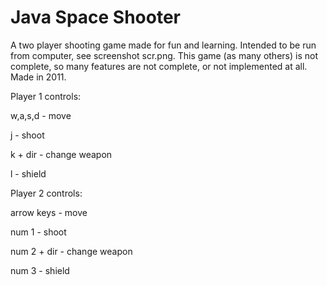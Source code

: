 Java Space Shooter
====

A two player shooting game made for fun and learning. Intended to be run from computer, see screenshot scr.png.
This game (as many others) is not complete, so many features are not complete, or not implemented at all. 
Made in 2011.


Player 1 controls: 

w,a,s,d		- move 

j					- shoot 

k + dir		- change weapon 

l					- shield




Player 2 controls:

arrow keys  - move

num 1       - shoot

num 2 + dir - change weapon

num 3       - shield

